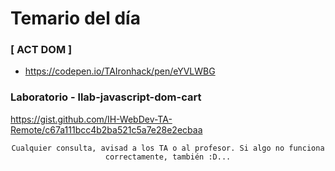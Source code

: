 # Temario del día

### [ ACT DOM ]
- https://codepen.io/TAIronhack/pen/eYVLWBG

### Laboratorio - llab-javascript-dom-cart
https://gist.github.com/IH-WebDev-TA-Remote/c67a111bcc4b2ba521c5a7e28e2ecbaa

<div align="center">

```
Cualquier consulta, avisad a los TA o al profesor. Si algo no funciona correctamente, también :D...
```

</div>
